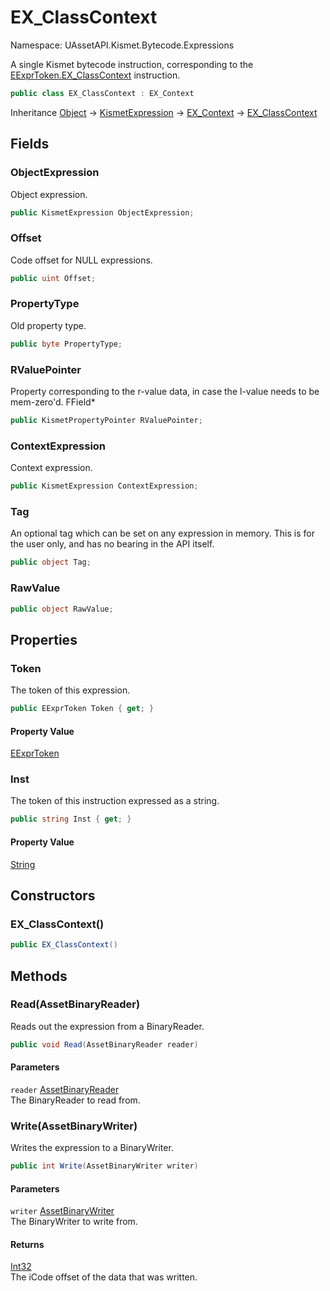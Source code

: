 # EX_ClassContext

Namespace: UAssetAPI.Kismet.Bytecode.Expressions

A single Kismet bytecode instruction, corresponding to the [EExprToken.EX_ClassContext](./uassetapi.kismet.bytecode.eexprtoken.md#ex_classcontext) instruction.

```csharp
public class EX_ClassContext : EX_Context
```

Inheritance [Object](https://docs.microsoft.com/en-us/dotnet/api/system.object) → [KismetExpression](./uassetapi.kismet.bytecode.kismetexpression.md) → [EX_Context](./uassetapi.kismet.bytecode.expressions.ex_context.md) → [EX_ClassContext](./uassetapi.kismet.bytecode.expressions.ex_classcontext.md)

## Fields

### **ObjectExpression**

Object expression.

```csharp
public KismetExpression ObjectExpression;
```

### **Offset**

Code offset for NULL expressions.

```csharp
public uint Offset;
```

### **PropertyType**

Old property type.

```csharp
public byte PropertyType;
```

### **RValuePointer**

Property corresponding to the r-value data, in case the l-value needs to be mem-zero'd. FField*

```csharp
public KismetPropertyPointer RValuePointer;
```

### **ContextExpression**

Context expression.

```csharp
public KismetExpression ContextExpression;
```

### **Tag**

An optional tag which can be set on any expression in memory. This is for the user only, and has no bearing in the API itself.

```csharp
public object Tag;
```

### **RawValue**

```csharp
public object RawValue;
```

## Properties

### **Token**

The token of this expression.

```csharp
public EExprToken Token { get; }
```

#### Property Value

[EExprToken](./uassetapi.kismet.bytecode.eexprtoken.md)<br>

### **Inst**

The token of this instruction expressed as a string.

```csharp
public string Inst { get; }
```

#### Property Value

[String](https://docs.microsoft.com/en-us/dotnet/api/system.string)<br>

## Constructors

### **EX_ClassContext()**

```csharp
public EX_ClassContext()
```

## Methods

### **Read(AssetBinaryReader)**

Reads out the expression from a BinaryReader.

```csharp
public void Read(AssetBinaryReader reader)
```

#### Parameters

`reader` [AssetBinaryReader](./uassetapi.assetbinaryreader.md)<br>
The BinaryReader to read from.

### **Write(AssetBinaryWriter)**

Writes the expression to a BinaryWriter.

```csharp
public int Write(AssetBinaryWriter writer)
```

#### Parameters

`writer` [AssetBinaryWriter](./uassetapi.assetbinarywriter.md)<br>
The BinaryWriter to write from.

#### Returns

[Int32](https://docs.microsoft.com/en-us/dotnet/api/system.int32)<br>
The iCode offset of the data that was written.
